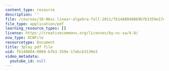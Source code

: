 ```yaml
---
content_type: resource
description: ''
file: /courses/18-06sc-linear-algebra-fall-2011/fb1488040869b7b3359e17ebcb3139e3_QNpj-gOXW9M.pdf
file_type: application/pdf
learning_resource_types: []
license: https://creativecommons.org/licenses/by-nc-sa/4.0/
ocw_type: OCWFile
resourcetype: Document
title: 3play pdf file
uid: fb148804-0869-b7b3-359e-17ebcb3139e3
video_metadata:
  youtube_id: null
---
```

